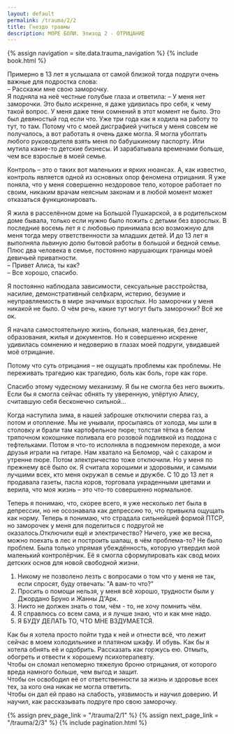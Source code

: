 ```yaml
---
layout: default
permalink: /trauma/2/2
title: Гнездо травмы
description: МОРЕ БОЛИ. Эпизод 2 - ОТРИЦАНИЕ
---
```

{% assign navigation  = site.data.trauma_navigation %}
{% include book.html %}

Примерно в 13 лет я услышала от самой близкой тогда подруги очень важные для подростка слова:  
– Расскажи мне свою заморочку.  
Я подняла на неё честные голубые глаза и ответила:
– У меня нет заморочки.
Это было искренне, я даже удивилась про себя, к чему такой вопрос. У меня даже тени сомнений в этот момент не было. Это был девяностый год если что. Уже три года как я ходила на работу то тут, то там. Потому что с моей дисграфией учиться у меня совсем не получалось, а вот работать я очень даже могла. Я могла уболтать любого руководителя взять меня по бабушкиному паспорту. Или мутила какие-то детские бизнесы. И зарабатывала временами больше, чем все взрослые в моей семье.

Контроль – это о таких вот маленьких и ярких нюансах. А, как известно, контроль является одной из основных опор феномена отрицания.
Я уже поняла, что у меня совершенно нездоровое тело, которое работает по своим, никаким врачам неясным законам и в любой момент может отказаться функционировать.

Я жила в расселённом доме на Большой Пушкарской, а в родительском доме бывала, только если нужно было пожить с детьми без взрослых. В последние восемь лет я с любовью принимала всю возможную для меня тогда меру ответственности за младших детей. И до 13 лет я выполняла львиную долю бытовой работы в большой и бедной семье. Плюс два человека в семье, постоянно нарушающих границы моей девичьей приватности.  
– Привет Алиса, ты как?  
– Все хорошо, спасибо.

Я постоянно наблюдала зависимости, сексуальные расстройства, насилие, демонстративный селфхарм, истерию, безумие и неуправляемость в мире значимых взрослых. Но заморочки у меня никакой не было. О чём речь, какие тут могут быть заморочки? Всё же ок.

Я начала самостоятельную жизнь, больная, маленькая, без денег, образования, жилья и документов. Но я совершенно искренне удивилась сомнению и недоверию в глазах моей подруги, увидавшей моё отрицание.

Потому что суть отрицания – не ощущать проблемы как проблемы. Не переживать трагедию как трагедию, боль как боль, горе как горе.

Спасибо этому чудесному механизму. Я бы не смогла без него выжить. Если бы я смогла сейчас обнять ту уверенную, упёртую Алису, считавшую себя бесконечно сильной…

Когда наступила зима, в нашей заброшке отключили сперва газ, а потом и отопление. Мы не унывали, просыпаясь от холода, мы шли в столовку и брали там картофельное пюре; толстая тётка в белом тряпочном кокошнике поливала его розовой подливкой из поддона с тефтельками. Потом я что-то исполняла в подземном переходе, а мои друзья играли на гитаре. Нам хватало на Беломор, чай с сахаром и утренне пюре. Потом электричество тоже отключили. Но у меня по прежнему всё было ок. Я считала хорошими и здоровыми, и самыми лучшими всех, кто меня окружал в семье и дружбе. С 10 до 13 лет я продавала газеты, пасла коров, торговала украденными цветами и верила, что моя жизнь – это что-то совершенно нормальное.

Теперь я понимаю, что, скорее всего, я уже несколько лет была в депрессии, но не осознавала как депрессию то, что привыкла ощущать как норму. Теперь я понимаю, что страдала сильнейшей формой ПТСР, но заморочек у меня для поделиться с подругой не оказалось.Отключили ещё и электричество? Ничего, уже же весна, можно поехать в лес и построить шалаш, в чём проблема-то? Не было проблем. Была только упрямая убеждённость, которую утвердил мой маленький контролёрчик. Её я смогла сформулировать как свод моих детских основ для новой свободной жизни.
1. Никому не позволено лезть с вопросами о том что у меня не так, если спросят, буду отвечать: "А вам-то что?"
2. Просить о помощи нельзя, у меня всё хорошо, трудности были у Джордано Бруно и Жанны Д'Арк.
3. Никто не должен знать о том, чём - то, не хочу помнить чём.
4. Я справлюсь со всем сама, и я лучше знаю, что и как мне надо.
5. Я БУДУ ДЕЛАТЬ ТО, ЧТО МНЕ ВЗДУМАЕТСЯ.

Как бы я хотела просто пойти туда к ней и отнести всё, что лежит сейчас в моем холодильнике и платяном шкафу. И обувь. Как бы я хотела обнять её и одобрить. Рассказать как горжусь ею. Отмыть, обогреть и отвести к хорошему психотерапевту.  
Чтобы он сломал непомерно тяжелую броню отрицания, от которого вреда намного больше, чем выгод и защит.  
Чтобы он освободил её от ответственности за жизнь и здоровье всех тех, за кого она никак не могла ответить.  
Чтобы он дал ей право на слабость, уязвимость и научил доверию. И научил, как рассказывать подруге про свою заморочку.

{% assign prev_page_link = "/trauma/2/1" %}
{% assign next_page_link = "/trauma/2/3" %}
{% include pagination.html %}